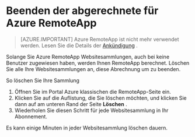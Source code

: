 
<properties
    pageTitle="Ändern die Rechnung für Azure RemoteApp | Microsoft Azure"
    description="Informationen Sie zum Beenden der abgerechnete für Azure RemoteApp."
    services="remoteapp"
    documentationCenter=""
    authors="lizap"
    manager="mbaldwin" />

<tags
    ms.service="remoteapp"
    ms.workload="compute"
    ms.tgt_pltfrm="na"
    ms.devlang="na"
    ms.topic="article"
    ms.date="08/15/2016"
    ms.author="elizapo" />



# <a name="how-to-stop-being-billed-for-azure-remoteapp"></a>Beenden der abgerechnete für Azure RemoteApp

> [AZURE.IMPORTANT]
> Azure RemoteApp ist nicht mehr verwendet werden. Lesen Sie die Details der [Ankündigung](https://go.microsoft.com/fwlink/?linkid=821148) .

Solange Sie Azure RemoteApp Websitesammlungen, auch bei keine Benutzer zugewiesen haben, werden Ihnen RemoteApp berechnet. Löschen Sie alle Ihre Websitesammlungen an, diese Abrechnung um zu beenden. 

So löschen Sie Ihre Sammlung

1. Öffnen Sie im Portal Azure klassischen die RemoteApp-Seite ein.
2. Klicken Sie auf die Auflistung, die Sie löschen möchten, und klicken Sie dann auf am unteren Rand der Seite **Löschen** .
3. Wiederholen Sie diesen Schritt für jede Websitesammlung in Ihr Abonnement. 

Es kann einige Minuten in jeder Websitesammlung löschen dauern.